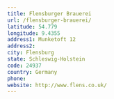 ```yaml
---
title: Flensburger Brauerei
url: /flensburger-brauerei/
latitude: 54.779
longitude: 9.4355
address1: Munketoft 12
address2: 
city: Flensburg
state: Schleswig-Holstein
code: 24937
country: Germany
phone: 
website: http://www.flens.co.uk/
---
```


